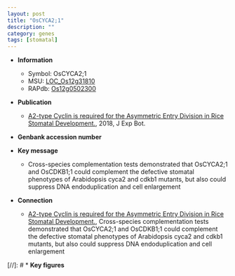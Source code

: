 ```yaml
---
layout: post
title: "OsCYCA2;1"
description: ""
category: genes
tags: [stomatal]
---
```


* **Information**  
    + Symbol: OsCYCA2;1  
    + MSU: [LOC_Os12g31810](http://rice.plantbiology.msu.edu/cgi-bin/ORF_infopage.cgi?orf=LOC_Os12g31810)  
    + RAPdb: [Os12g0502300](http://rapdb.dna.affrc.go.jp/viewer/gbrowse_details/irgsp1?name=Os12g0502300)  

* **Publication**  
    + [A2-type Cyclin is required for the Asymmetric Entry Division in Rice Stomatal Development.](http://www.ncbi.nlm.nih.gov/pubmed?term=A2-type+Cyclin+is+required+for+the+Asymmetric+Entry+Division+in+Rice+Stomatal+Development.%5BTitle%5D), 2018, J Exp Bot.

* **Genbank accession number**  

* **Key message**  
    + Cross-species complementation tests demonstrated that OsCYCA2;1 and OsCDKB1;1 could complement the defective stomatal phenotypes of Arabidopsis cyca2 and cdkb1 mutants, but also could suppress DNA endoduplication and cell enlargement

* **Connection**  
    + [A2-type Cyclin is required for the Asymmetric Entry Division in Rice Stomatal Development.](http://www.ncbi.nlm.nih.gov/pubmed?term=A2-type+Cyclin+is+required+for+the+Asymmetric+Entry+Division+in+Rice+Stomatal+Development.%5BTitle%5D),  Cross-species complementation tests demonstrated that OsCYCA2;1 and OsCDKB1;1 could complement the defective stomatal phenotypes of Arabidopsis cyca2 and cdkb1 mutants, but also could suppress DNA endoduplication and cell enlargement

[//]: # * **Key figures**  


